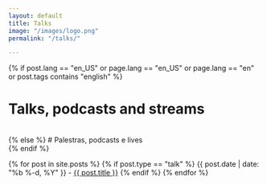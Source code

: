 ```yaml
---
layout: default
title: Talks
image: "/images/logo.png"
permalink: "/talks/"

---
```

{% if post.lang == "en_US" or page.lang  == "en_US" or page.lang  == "en" or post.tags contains "english" %}
# Talks, podcasts and streams
<br>
{% else %}
# Palestras, podcasts e lives
<br>
{% endif %}
      
{% for post in site.posts %}
{% if post.type == "talk" %}
{{ post.date | date: "%b %-d, %Y" }} - <a href="{{ post.url | prepend: site.url}}">{{ post.title }}</a>
{% endif %}
{% endfor %}